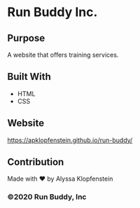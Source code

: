# Run Buddy Inc.

## Purpose
A website that offers training services.

## Built With
* HTML
* CSS

## Website
https://apklopfenstein.github.io/run-buddy/

## Contribution
Made with ❤️ by Alyssa Klopfenstein

### ©️2020 Run Buddy, Inc
